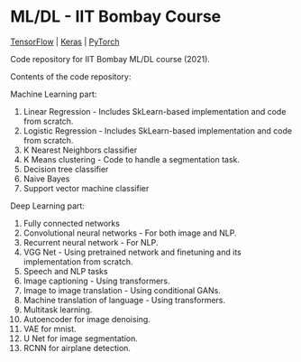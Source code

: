 # ML/DL - IIT Bombay Course

[TensorFlow](https://www.tensorflow.org/) | [Keras](https://keras.io/) | [PyTorch](https://pytorch.org/) 

Code repository for IIT Bombay ML/DL course (2021).

Contents of the code repository:

Machine Learning part:

1. Linear Regression -  Includes SkLearn-based implementation and code from scratch.
2. Logistic Regression - Includes SkLearn-based implementation and code from scratch.
3. K Nearest Neighbors classifier 
4. K Means clustering - Code to handle a segmentation task. 
5. Decision tree classifier
6. Naive Bayes
7. Support vector machine classifier


Deep Learning part:

1.  Fully connected networks
2.  Convolutional neural networks - For both image and NLP.
3.  Recurrent neural network - For NLP.
4.  VGG Net - Using pretrained network and finetuning and its implementation from scratch.
5.  Speech and NLP tasks
6.  Image captioning - Using transformers.
7.  Image to image translation - Using conditional GANs.
8.  Machine translation of language - Using transformers.
9.  Multitask learning.
10. Autoencoder for image denoising.
11. VAE for mnist.
12. U Net for image segmentation.
13. RCNN for airplane detection.
